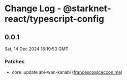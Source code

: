 # Change Log - @starknet-react/typescript-config

<!-- This log was last generated on Sat, 14 Dec 2024 16:19:53 GMT and should not be manually modified. -->

<!-- Start content -->

## 0.0.1

Sat, 14 Dec 2024 16:19:53 GMT

### Patches

- core: update abi-wan-kanabi (francesco@ceccon.me)
